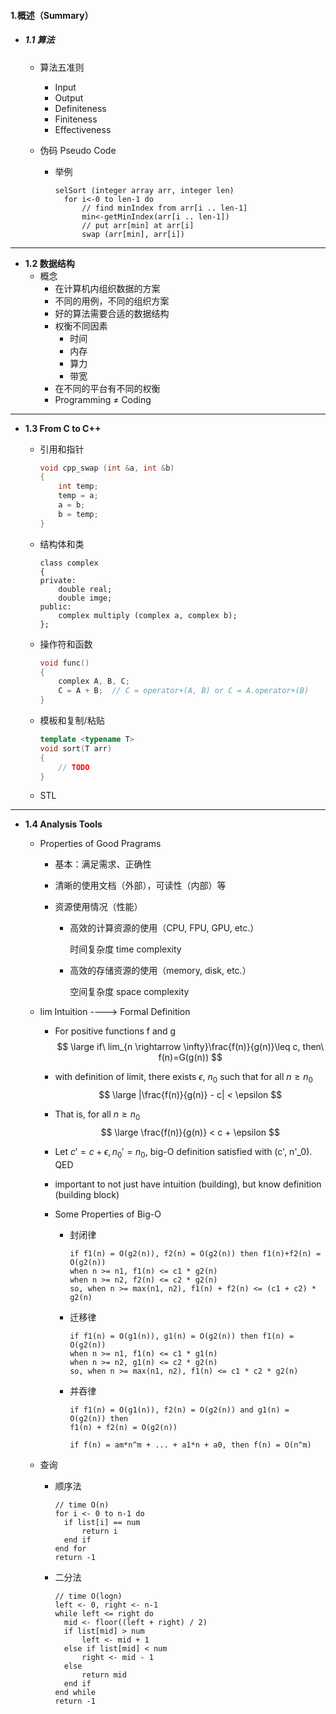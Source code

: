 #### 1.概述（Summary）

* ##### 1.1 算法

  * 算法五准则

    * Input
    * Output
    * Definiteness
    * Finiteness
    * Effectiveness

  * 伪码 Pseudo Code

    * 举例

      ```Pseudo Code
      selSort (integer array arr, integer len)
      	for i<-0 to len-1 do
      		// find minIndex from arr[i .. len-1]
      		min<-getMinIndex(arr[i .. len-1])
      		// put arr[min] at arr[i]
      		swap (arr[min], arr[i])
      ```

---

* **1.2 数据结构**
  * 概念
    * 在计算机内组织数据的方案
    * 不同的用例，不同的组织方案
    * 好的算法需要合适的数据结构
    * 权衡不同因素
      * 时间
      * 内存
      * 算力
      * 带宽
    * 在不同的平台有不同的权衡
    * Programming ≠ Coding

---

* **1.3 From C to C++**

  * 引用和指针

    ```C++
    void cpp_swap (int &a, int &b)
    {
        int temp;
        temp = a;
        a = b;
        b = temp;
    }
    ```

  * 结构体和类

    ```
    class complex
    {
    private:
    	double real;
    	double imge;
    public:
    	complex multiply (complex a, complex b);
    };
    ```

  * 操作符和函数

    ```C++
    void func()
    {
        complex A, B, C;
        C = A + B;  // C = operator+(A, B) or C = A.operator+(B)
    }
    ```

  * 模板和复制/粘贴

    ```C++
    template <typename T>
    void sort(T arr)
    {
        // TODO
    }
    ```

  * STL

---

* **1.4 Analysis Tools**

  * Properties of Good Pragrams

    * 基本：满足需求、正确性

    * 清晰的使用文档（外部），可读性（内部）等

    * 资源使用情况（性能）

      * 高效的计算资源的使用（CPU, FPU, GPU, etc.）

        时间复杂度 time complexity

      * 高效的存储资源的使用（memory, disk, etc.）

        空间复杂度 space complexity

  * lim Intuition  ---->  Formal Definition

    * For positive functions f and g
      $$
      \large if\ lim_{n \rightarrow \infty}\frac{f(n)}{g(n)}\leq c, then\ f(n)=G(g(n))
      $$

    * with definition of limit, there exists $\epsilon$, $n_0$ such that for all $n \geq n_0$
      $$
      \large |\frac{f(n)}{g(n)} - c| < \epsilon
      $$

    * That is, for all $n \geq n_0$
      $$
      \large \frac{f(n)}{g(n)} < c + \epsilon
      $$

    * Let $c' = c + \epsilon, n_0' = n_0$, big-O definition satisfied with (c', n'_0). QED

    * important to not just have intuition (building), but know definition (building block)

    * Some Properties of Big-O

      * 封闭律

        ```Pseudo Code
        if f1(n) = O(g2(n)), f2(n) = O(g2(n)) then f1(n)+f2(n) = O(g2(n))
        when n >= n1, f1(n) <= c1 * g2(n)
        when n >= n2, f2(n) <= c2 * g2(n)
        so, when n >= max(n1, n2), f1(n) + f2(n) <= (c1 + c2) * g2(n)
        ```

      * 迁移律

        ```Pseudo Code
        if f1(n) = O(g1(n)), g1(n) = O(g2(n)) then f1(n) = O(g2(n))
        when n >= n1, f1(n) <= c1 * g1(n)
        when n >= n2, g1(n) <= c2 * g2(n)
        so, when n >= max(n1, n2), f1(n) <= c1 * c2 * g2(n)
        ```

      * 并吞律

        ```Pseudo Code
        if f1(n) = O(g1(n)), f2(n) = O(g2(n)) and g1(n) = O(g2(n)) then
        f1(n) + f2(n) = O(g2(n))
        ```

        ```Pseudo Code
        if f(n) = am*n^m + ... + a1*n + a0, then f(n) = O(n^m)
        ```

  * 查询

    * 顺序法

      ```Pseudo Code
      // time O(n)
      for i <- 0 to n-1 do
      	if list[i] == num
      		return i
      	end if
      end for
      return -1
      ```

    * 二分法

      ```Pseudo Code
      // time O(logn)
      left <- 0, right <- n-1
      while left <= right do
      	mid <- floor((left + right) / 2)
      	if list[mid] > num
      		left <- mid + 1
      	else if list[mid] < num
      		right <- mid - 1
      	else
      		return mid
      	end if
      end while
      return -1
      ```

